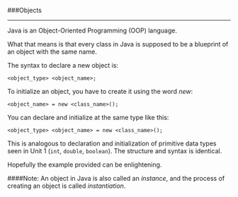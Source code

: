 ###Objects
***

Java is an Object-Oriented Programming (OOP) language.

What that means is that every class in Java is supposed to be a blueprint of an object with the same name.

The syntax to declare a new object is:

`<object_type> <object_name>;`

To initialize an object, you have to create it using the word *new*:

`<object_name> = new <class_name>();`

You can declare and initialize at the same type like this:

`<object_type> <object_name> = new <class_name>();`

This is analogous to declaration and initialization of primitive data types
seen in Unit 1 (`int`, `double`, `boolean`). The structure and syntax is identical.

Hopefully the example provided can be enlightening.

####Note: An object in Java is also called an *instance*, and the process of creating an object is called *instantiation*.